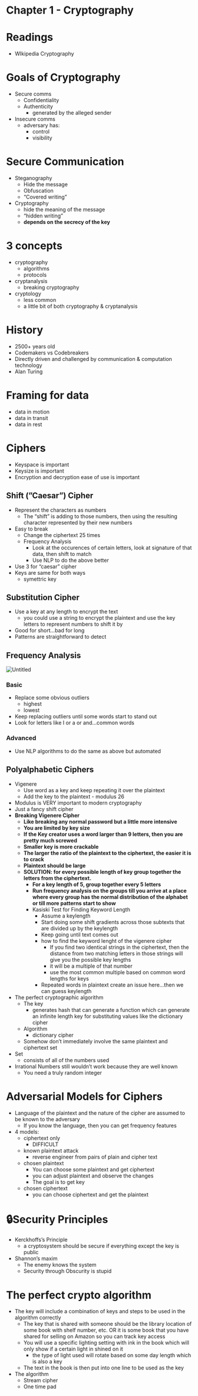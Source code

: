 # Chapter 1 - Cryptography

# Readings

- WIkipedia Cryptography

# Goals of Cryptography

- Secure comms
    - Confidentiality
    - Authenticity
        - generated by the alleged sender
- Insecure comms
    - adversary has:
        - control
        - visibility

# Secure Communication

- Steganography
    - Hide the message
    - Obfuscation
    - “Covered writing”
- Cryptography
    - hide the meaning of the message
    - “hidden writing”
    - **depends on the secrecy of the key**

# 3 concepts

- cryptography
    - algorithms
    - protocols
- cryptanalysis
    - breaking cryptography
- cryptology
    - less common
    - a little bit of both cryptography & cryptanalysis

# History

- 2500+ years old
- Codemakers vs Codebreakers
- Directly driven and challenged by communication & computation technology
- Alan Turing

# Framing for data

- data in motion
- data in transit
- data in rest

# **Ciphers**

- Keyspace is important
- Keysize is important
- Encryption and decryption ease of use is important

## Shift (”Caesar”) Cipher

- Represent the characters as numbers
    - The “shift” is adding to those numbers, then using the resulting character represented by their new numbers
- Easy to break
    - Change the ciphertext 25 times
    - Frequency Analysis
        - Look at the occurences of certain letters, look at signature of that data, then shift to match
        - Use NLP to do the above better
- Use 3 for “caesar” cipher
- Keys are same for both ways
    - symettric key

## Substitution Cipher

- Use a key at any length to encrypt the text
    - you could use a string to encrypt the plaintext and use the key letters to represent numbers to shift it by
- Good for short…bad for long
- Patterns are straightforward to detect

## Frequency Analysis

![Untitled](Chapter%201%20-%20Cryptography/Untitled.png)

### Basic

- Replace some obvious outliers
    - highest
    - lowest
- Keep replacing outliers until some words start to stand out
- Look for letters like I or a or and…common words

### Advanced

- Use NLP algorithms to do the same as above but automated

## Polyalphabetic Ciphers

- Vigenere
    - Use word as a key and keep repeating it over the plaintext
    - Add the key to the plaintext - modulus 26
- Modulus is VERY important to modern cryptography
- Just a fancy shift cipher
- **Breaking Vigenere Cipher**
    - **Like breaking any normal password but a little more intensive**
    - **You are limited by key size**
    - **If the Key creator uses a word larger than 9 letters, then you are pretty much screwed**
    - **Smaller key is more crackable**
    - **The larger the ratio of the plaintext to the ciphertext, the easier it is to crack**
    - **Plaintext should be large**
    - **SOLUTION: for every possible length of key group together the letters from the ciphertext.**
        - **For a key length of 5, group together every 5 letters**
        - **Run frequency analysis on the groups till you arrive at a place where every group has the normal distribution of the alphabet or till more patterns start to show**
        - Kasiski Test for Finding Keyword Length
            - Assume a keylength
            - Start doing some shift gradients across those subtexts that are divided up by the keylength
            - Keep going until text comes out
            - how to find the keyword lenght of the vigenere cipher
                - If you find two identical strings in the ciphertext, then the distance from two matching letters in those strings will give you the possible key lengths
                - it will be a multiple of that number
                - use the most common multiple based on common word lengths for keys
            - Repeated words in plaintext create an issue here…then we can guess keylength
- The perfect cryptographic algorithm
    - The key
        - generates hash that can generate a function which can generate an infinite length key for substituting values like the dictionary cipher
    - Algorithm
        - dictionary cipher
    - Somehow don’t immediately involve the same plaintext and ciphertext set
- Set
    - consists of all of the numbers used
- Irrational Numbers still wouldn’t work because they are well known
    - You need a truly random integer

# Adversarial Models for Ciphers

- Language of the plaintext and the nature of the cipher are assumed to be known to the adversary
    - If you know the language, then you can get frequency features
- 4 models:
    - ciphertext only
        - DIFFICULT
    - known plaintext attack
        - reverse engineer from pairs of plain and cipher text
    - chosen plaintext
        - You can choose some plaintext and get ciphertext
        - you can adjust plaintext and observe the changes
        - The goal is to get key
    - chosen ciphertext
        - you can choose ciphertext and get the plaintext

# 🔒Security Principles

- Kerckhoffs’s Principle
    - a cryptosystem should be secure if everything except the key is public
- Shannon’s maxim
    - The enemy knows the system
    - Security through Obscurity is stupid

# The perfect crypto algorithm

- The key will include a combination of keys and steps to be used in the algorithm correctly
    - The key that is shared with someone should be the library location of some book with shelf number, etc.  OR it is some book that you have shared for selling on Amazon so you can track key access
    - You will use a specific lighting setting with ink in the book which will only show if a certain light in shined on it
        - the type of light used will rotate based on some day length which is also a key
    - The text in the book is then put into one line to be used as the key
- The algorithm
    - Stream cipher
    - One time pad